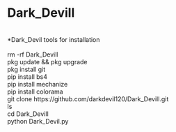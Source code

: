 # Dark_Devill
<br>
*Dark_Devil tools for installation
<br>
<br> rm -rf Dark_Devill
<br> pkg update && pkg upgrade
<br> pkg install git
<br> pip install bs4
<br> pip install mechanize
<br> pip install colorama
<br> git clone https://github.com/darkdevil120/Dark_Devill.git
<br> ls
<br> cd Dark_Devill
<br> python Dark_Devil.py
